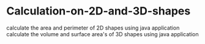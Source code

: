 # Calculation-on-2D-and-3D-shapes
calculate the area and perimeter of 2D shapes using java application
calculate the volume and surface area's of 3D shapes using java application
